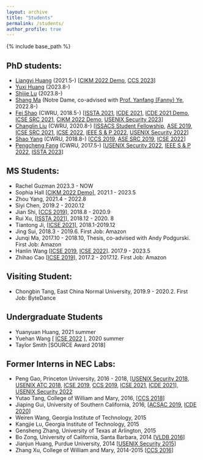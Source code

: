 ```yaml
---
layout: archive
title: "Students"
permalink: /students/
author_profile: true
---
```


{% include base_path %}

## PhD students:
* [Liangyi Huang](https://liangyi-huang.github.io/) (2021.5-) \[[CIKM 2022 Demo](https://xusheng-xiao.github.io/papers/cikm_demo_2022.pdf), [CCS 2023]()\]
* [Yuxi Huang]() (2023.8-) 
* [Shijie Lu]() (2023.8-) 
* [Shang Ma]() (Notre Dame, co-advised with [Prof. Yanfang (Fanny) Ye](http://yes-lab.org/), 2022.8-) 
* [Fei Shao](https://feishao315.github.io/) (CWRU, 2018.5-) \[[ISSTA 2021](https://xusheng-xiao.github.io/papers/webevo-cr.pdf), [ICDE 2021](https://xusheng-xiao.github.io/papers/threatraptor-icde21_0.pdf), [ICDE 2021 Demo](https://xusheng-xiao.github.io/papers/threatraptor-icde21demo.pdf), [ICSE SRC 2021](https://conf.researchr.org/track/icse-2021/icse-2021-ACM-Student-Research-Competition), [CIKM 2022 Demo](https://xusheng-xiao.github.io/papers/cikm_demo_2022.pdf), [USENIX Security 2023]()\]
* [Changlin Liu](https://changlinliu93.github.io/) (CWRU, 2020.8-) \[[ISSACS Student Fellowship](https://engineering.case.edu/research/institutes/smart-secure-connected-systems), [ASE 2019](https://xusheng-xiao.github.io/papers/ase19-main-158.pdf), [ICSE SRC 2021](https://conf.researchr.org/track/icse-2021/icse-2021-ACM-Student-Research-Competition), [ICSE 2022](https://xusheng-xiao.github.io/papers/promal_icse_cr.pdf), [IEEE S & P 2022](https://xusheng-xiao.github.io/papers/depcomm-ieeesp2022.pdf), [USENIX Security 2022](https://xusheng-xiao.github.io/papers/sec22summer_fang.pdf)\]
* [Shao Yang](https://shaoyang1992.github.io/) (CWRU, 2018.8-) \[[CCS 2019](https://xusheng-xiao.github.io/papers/deepintent-optimize.pdf), [ASE SRC 2019](https://2019.ase-conferences.org/track/ase-2019-Student-Research-Competition), [ICSE 2022](https://xusheng-xiao.github.io/papers/describectx_cr.pdf)\]
* [Pengcheng Fang](https://fang19911030.github.io/) (CWRU, 2017.5-) \[[USENIX Security 2022](https://xusheng-xiao.github.io/papers/sec22summer_fang.pdf), [IEEE S & P 2022](https://xusheng-xiao.github.io/papers/depcomm-ieeesp2022.pdf), [ISSTA 2023](https://xusheng-xiao.github.io/papers/iSyn_issta.pdf)\]





## MS Students:
* Rachel Guzman 2023.3 - NOW
* Sophia Hall \[[CIKM 2022 Demo](https://xusheng-xiao.github.io/papers/cikm_demo_2022.pdf)\], 2021.1 - 2023.5
* Zhou Yang, 2021.4 - 2022.8
* Siyi Chen, 2019.2 - 2020.12
* Jian Shi, \[[CCS 2019](https://xusheng-xiao.github.io/papers/hyperservice.pdf)\], 2018.8 - 2020.9
* Rui Xu, \[[ISSTA 2021](https://xusheng-xiao.github.io/papers/webevo-cr.pdf)\], 2018.12 - 2020. 8
* Tiantong Ji, \[[ICSE 2021](https://xusheng-xiao.github.io/papers/champ_icse2021_cr-submit3.pdf)\], 2018.1-2019.12
* Jing Sui, 2018.3 - 2019.6. First Job: Amazon
* Junqi Ma, 2017.10 - 2018.10, Thesis, co-advised with Andy Podgurski. First Job: Amazon
* Hanlin Wang \[[ICSE 2019](https://xusheng-xiao.github.io/papers/iconintent-icse2019.pdf), [ICSE 2022](https://xusheng-xiao.github.io/papers/promal_icse_cr.pdf)\]. 2017.9 - 2023.5
* Zhihao Cao \[[ICSE 2019](https://xusheng-xiao.github.io/papers/iconintent-icse2019.pdf)\], 2017.2 - 2017.12. First Job: Amazon


## Visiting Student:
* Chongbin Tang, East China Normal University, 2019.9 - 2020.2. First Job: ByteDance

## Undergraduate Students
* Yuanyuan Huang, 2021 summer
* Yuehan Wang \[ [ICSE 2022](https://xusheng-xiao.github.io/papers/describectx_cr.pdf) \], 2020 summer
* Taylor Smith [SOURCE Award 2018]


## Former Interns in NEC Labs:
* Peng Gao, Princeton University, 2016 - 2018, \[[USENIX Security 2018](https://xusheng-xiao.github.io/papers/saql-usenixsecurity2018.pdf), [USENIX ATC 2018](https://xusheng-xiao.github.io/papers/aiql-usenix_atc2018.pdf), [ICSE 2019](https://xusheng-xiao.github.io/papers/iconintent-icse2019.pdf), [CCS 2019](https://xusheng-xiao.github.io/papers/hyperservice.pdf), [ICSE 2021](https://xusheng-xiao.github.io/papers/champ_icse2021_cr-submit3.pdf), [ICDE 2021](https://xusheng-xiao.github.io/papers/threatraptor-icde21_0.pdf)\], [USENIX Security 2022](https://xusheng-xiao.github.io/papers/sec22summer_fang.pdf)
* Yutao Tang, College of William and Mary, 2016, \[[CCS 2018](https://xusheng-xiao.github.io/papers/nodemerge-ccs2018_0.pdf)\]
* Jiaping Gui, University of Southern California, 2016, \[[ACSAC 2019](https://xusheng-xiao.github.io/papers/acsac19-final143.pdf), [ICDE 2020](https://xusheng-xiao.github.io/papers/aptrace-camera-ready.pdf)\]
* Weiren Wang, Georgia Institute of Technology, 2015
* Kangjie Lu, Georgia Institute of Technology, 2015
* Gensheng Zhang, University of Texas at Arlington, 2015
* Bo Zong, University of California, Santa Barbara, 2014 \[[VLDB 2016](http://www.vldb.org/pvldb/vol9/p240-zong.pdf)\]
* Jianjun Huang, Purdue University, 2014 \[[USENIX Security 2015](https://xusheng-xiao.github.io/papers/supor-usenix2015.pdf)\]
* Zhang Xu, College of William and Mary, 2014-2015 \[[CCS 2016](https://xusheng-xiao.github.io/papers/reduction-ccs.pdf)\]
